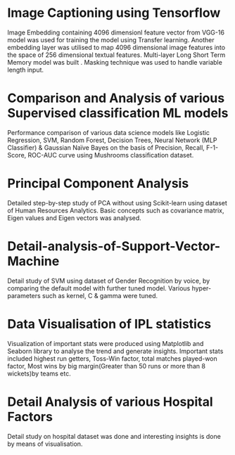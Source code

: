# Image Captioning using Tensorflow

Image Embedding containing 4096 dimensionl feature vector from VGG-16 model was used for training
the model using Transfer learning. 
Another embedding layer was utilised to map 4096 dimensional image
features into the space of 256 dimensional textual features.
Multi-layer Long Short Term Memory model
was built .
Masking technique was used to handle variable length input.

# Comparison and Analysis of various Supervised classification ML models
Performance comparison of various data science models like Logistic Regression, SVM, Random Forest, Decision Trees, Neural Network (MLP Classifier) & Gaussian Naïve Bayes on the basis of Precision, Recall, F-1-Score, ROC-AUC curve using Mushrooms classification dataset.

# Principal Component Analysis
 Detailed step-by-step study of PCA without using Scikit-learn using dataset of Human Resources Analytics. Basic concepts such as covariance matrix, Eigen values and Eigen vectors was analysed.

# Detail-analysis-of-Support-Vector-Machine
Detail study of SVM using dataset of Gender Recognition by voice, by comparing the default model with further tuned model. Various hyper-parameters such as kernel, C & gamma were tuned.

# Data Visualisation of IPL statistics
Visualization of important stats were produced using Matplotlib and Seaborn library to analyse the trend and generate insights. Important stats included highest run getters, Toss-Win factor, total matches played-won factor, Most wins by big margin(Greater than 50 runs or more than 8 wickets)by teams etc.

# Detail Analysis of various Hospital Factors
Detail study on hospital dataset was done and interesting insights is done by means of visualisation.

